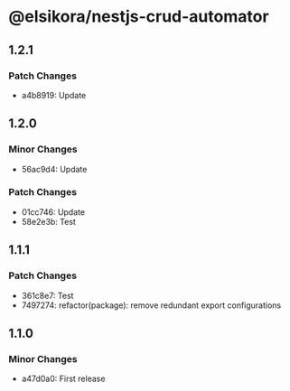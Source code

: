 # @elsikora/nestjs-crud-automator

## 1.2.1

### Patch Changes

- a4b8919: Update

## 1.2.0

### Minor Changes

- 56ac9d4: Update

### Patch Changes

- 01cc746: Update
- 58e2e3b: Test

## 1.1.1

### Patch Changes

- 361c8e7: Test
- 7497274: refactor(package): remove redundant export configurations

## 1.1.0

### Minor Changes

- a47d0a0: First release
